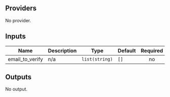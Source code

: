 ## Providers

No provider.

## Inputs

| Name | Description | Type | Default | Required |
|------|-------------|------|---------|:-----:|
| email\_to\_verify | n/a | `list(string)` | `[]` | no |

## Outputs

No output.
